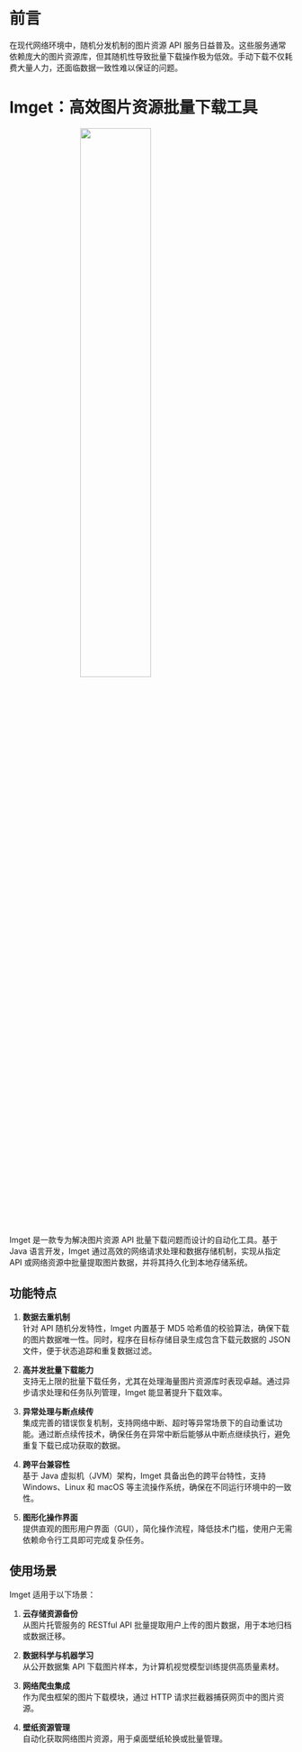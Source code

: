 # 前言

在现代网络环境中，随机分发机制的图片资源 API 服务日益普及。这些服务通常依赖庞大的图片资源库，但其随机性导致批量下载操作极为低效。手动下载不仅耗费大量人力，还面临数据一致性难以保证的问题。

# Imget：高效图片资源批量下载工具

<!-- ![Imget](https://files-plus.coldsea.vip/gitcp/imget/app.jpg) -->
<img src="https://files-plus.coldsea.vip/gitcp/imget/app.jpg" width="50%" style="display: block; margin: 0 auto;">

Imget 是一款专为解决图片资源 API 批量下载问题而设计的自动化工具。基于 Java 语言开发，Imget 通过高效的网络请求处理和数据存储机制，实现从指定 API 或网络资源中批量提取图片数据，并将其持久化到本地存储系统。

## 功能特点

1. **数据去重机制**  
   针对 API 随机分发特性，Imget 内置基于 MD5 哈希值的校验算法，确保下载的图片数据唯一性。同时，程序在目标存储目录生成包含下载元数据的 JSON 文件，便于状态追踪和重复数据过滤。

2. **高并发批量下载能力**  
   支持无上限的批量下载任务，尤其在处理海量图片资源库时表现卓越。通过异步请求处理和任务队列管理，Imget 能显著提升下载效率。

3. **异常处理与断点续传**  
   集成完善的错误恢复机制，支持网络中断、超时等异常场景下的自动重试功能。通过断点续传技术，确保任务在异常中断后能够从中断点继续执行，避免重复下载已成功获取的数据。

4. **跨平台兼容性**  
   基于 Java 虚拟机（JVM）架构，Imget 具备出色的跨平台特性，支持 Windows、Linux 和 macOS 等主流操作系统，确保在不同运行环境中的一致性。

5. **图形化操作界面**  
   提供直观的图形用户界面（GUI），简化操作流程，降低技术门槛，使用户无需依赖命令行工具即可完成复杂任务。

## 使用场景

Imget 适用于以下场景：

1. **云存储资源备份**  
   从图片托管服务的 RESTful API 批量提取用户上传的图片数据，用于本地归档或数据迁移。

2. **数据科学与机器学习**  
   从公开数据集 API 下载图片样本，为计算机视觉模型训练提供高质量素材。

3. **网络爬虫集成**  
   作为爬虫框架的图片下载模块，通过 HTTP 请求拦截器捕获网页中的图片资源。

4. **壁纸资源管理**  
   自动化获取网络图片资源，用于桌面壁纸轮换或批量管理。